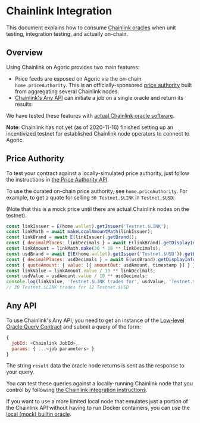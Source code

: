 # Chainlink Integration

This document explains how to consume [Chainlink
oracles](https://chain.link) when unit testing, integration testing, and
actually on-chain.

## Overview

Using Chainlink on Agoric provides two main features:
- Price feeds are exposed on Agoric via the on-chain `home.priceAuthority`. This is an
  officially-sponsored [price authority](/zoe/guide/price-authority.md) built
  from aggregating several Chainlink nodes.
- [Chainlink's Any API](https://docs.chain.link/docs/request-and-receive-data)
  can initiate a job on a single oracle and return its results

We have tested these features with [actual Chainlink oracle
software](https://github.com/Agoric/dapp-oracle/blob/main/chainlink-agoric/README.md).

**Note**: Chainlink has not yet (as of 2020-11-16) finished setting up an incentivized testnet for established Chainlink node operators to connect to Agoric.

## Price Authority

To test your contract against a locally-simulated price authority, just follow
the instructions in [the Price Authority API](/zoe/guide/price-authority.md).

To use the curated on-chain price authority, see `home.priceAuthority`.  For 
example, to get a quote for selling `30 Testnet.$LINK` in `Testnet.$USD`:

(Note that this is a mock price until there are actual Chainlink nodes on the
testnet).

```js
const linkIssuer = E(home.wallet).getIssuer('Testnet.$LINK');
const linkMath = await makeLocalAmountMath(linkIssuer);
const linkBrand = await E(linkIssuer).getBrand();
const { decimalPlaces: linkDecimals } = await E(linkBrand).getDisplayInfo();
const linkAmount = linkMath.make(30 * 10 ** linkDecimals);
const usdBrand = await E(E(home.wallet).getIssuer('Testnet.$USD')).getBrand();
const { decimalPlaces: usdDecimals } = await E(usdBrand).getDisplayInfo();
const { quoteAmount: { value: [{ amountOut: usdAmount, timestamp }] } } = await E(home.priceAuthority).quoteGiven(linkAmount, usdBrand);
const linkValue = linkAmount.value / 10 ** linkDecimals;
const usdValue = usdAmount.value / 10 ** usdDecimals;
console.log(linkValue, 'Testnet.$LINK trades for', usdValue, 'Testnet.$USD');
// 30 Testnet.$LINK trades for 12 Testnet.$USD
```

## Any API

To use Chainlink's Any API, you need to get an instance of the
[Low-level Oracle Query Contract](/zoe/guide/contracts/oracle.md) and submit a
query of the form:

```js
{
  jobId: <Chainlink JobId>,
  params: { ...<job parameters> }
}
```

The string `result` data the oracle node returns is sent as the
response to your query.

You can test these queries against a locally-running Chainlink node that you
control by following [the Chainlink integration
instructions](https://github.com/Agoric/dapp-oracle/blob/main/chainlink-agoric/README.md).

If you want to use a more limited local node that emulates just a portion of the
Chainlink API without having to run Docker containers, you can use the [local
(mock) builtin
oracle](https://github.com/agoric/dapp-oracle#running-a-local-builtin-oracle).
